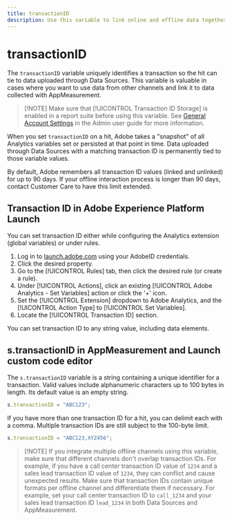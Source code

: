 ```yaml
---
title: transactionID
description: Use this variable to link online and offline data together.
---
```


# transactionID

The `transactionID` variable uniquely identifies a transaction so the hit can tie to data uploaded through Data Sources. This variable is valuable in cases where you want to use data from other channels and link it to data collected with AppMeasurement.

> [!NOTE] Make sure that [!UICONTROL Transaction ID Storage] is enabled in a report suite before using this variable. See [General Account Settings](/help/admin/admin/general-acct-settings-admin.md) in the Admin user guide for more information.

When you set `transactionID` on a hit, Adobe takes a "snapshot" of all Analytics variables set or persisted at that point in time. Data uploaded through Data Sources with a matching transaction ID is permanently tied to those variable values.

By default, Adobe remembers all transaction ID values (linked and unlinked) for up to 90 days. If your offline interaction process is longer than 90 days, contact Customer Care to have this limit extended.

## Transaction ID in Adobe Experience Platform Launch

You can set transaction ID either while configuring the Analytics extension (global variables) or under rules.

1. Log in to [launch.adobe.com](https://launch.adobe.com) using your AdobeID credentials.
2. Click the desired property.
3. Go to the [!UICONTROL Rules] tab, then click the desired rule (or create a rule).
4. Under [!UICONTROL Actions], click an existing [!UICONTROL Adobe Analytics - Set Variables] action or click the '+' icon.
5. Set the [!UICONTROL Extension] dropdown to Adobe Analytics, and the [!UICONTROL Action Type] to [!UICONTROL Set Variables].
6. Locate the [!UICONTROL Transaction ID] section.

You can set transaction ID to any string value, including data elements.

## s.transactionID in AppMeasurement and Launch custom code editor

The `s.transactionID` variable is a string containing a unique identifier for a transaction. Valid values include alphanumeric characters up to 100 bytes in length. Its default value is an empty string.

```js
s.transactionID = "ABC123";
```

If you have more than one transaction ID for a hit, you can delimit each with a comma. Multiple transaction IDs are still subject to the 100-byte limit.

```js
s.transactionID = "ABC123,XYZ456";
```

> [!NOTE] If you integrate multiple offline channels using this variable, make sure that different channels don't overlap transaction IDs. For example, if you have a call center transaction ID value of `1234` and a sales lead transaction ID value of `1234`, they can conflict and cause unexpected results. Make sure that transaction IDs contain unique formats per offline channel and differentiate them if necessary. For example, set your call center transaction ID to `call_1234` and your sales lead transaction ID `lead_1234` in both Data Sources and AppMeasurement.
